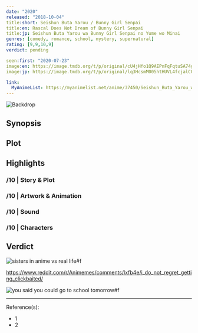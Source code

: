 ```yaml
---
date: "2020"
released: "2018-10-04"
title:short: Seishun Buta Yarou / Bunny Girl Senpai
title:en: Rascal Does Not Dream of Bunny Girl Senpai
title:jp: Seishun Buta Yarou wa Bunny Girl Senpai no Yume wo Minai
genres: [comedy, romance, school, mystery, supernatural]
rating: [9,9,10,9]
verdict: pending

seen:first: "2020-07-23"
image:en: https://image.tmdb.org/t/p/original/cU4jHfo1Q9AEPnFqFqtuSA74gdi.jpg
image:jp: https://image.tmdb.org/t/p/original/lq3HcsmM005htHUVL4fcjalCUrq.jpg

link:
  MyAnimeList: https://myanimelist.net/anime/37450/Seishun_Buta_Yarou_wa_Bunny_Girl_Senpai_no_Yume_wo_Minai
---
```


![Backdrop]()

## Synopsis

## Plot

## Highlights

### /10 | Story & Plot

### /10 | Artwork & Animation

### /10 | Sound

### /10 | Characters

## Verdict

<!-- SPOILERS -->

![sisters in anime vs real life#f](https://i.redd.it/426yvo4gn7g61.jpg "[[Reddit](https://www.reddit.com/r/Animemes/comments/lf74m7/its_a_terrible_day_for_rain/)] A terrible day for rain")

<https://www.reddit.com/r/Animemes/comments/lxfb4e/i_do_not_regret_getting_clickbaited/>

![you said you could go to school tomorrow#f](https://i.redd.it/8p0kn0nofmg61.jpg "[[Reddit](https://www.reddit.com/r/Animemes/comments/lgqbpr/i_went_in_expecting_anime_tiddies_and_i_left_with/)] Went in expecting anime tiddies and left with crippling depression")

<!-- CLOSING -->

---
Reference(s):

- 1
- 2
